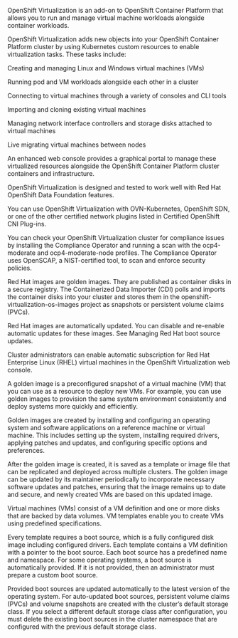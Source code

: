 OpenShift Virtualization is an add-on to OpenShift Container Platform that allows you to run and manage virtual machine workloads alongside container workloads.

OpenShift Virtualization adds new objects into your OpenShift Container Platform cluster by using Kubernetes custom resources to enable virtualization tasks. These tasks include:

Creating and managing Linux and Windows virtual machines (VMs)

Running pod and VM workloads alongside each other in a cluster

Connecting to virtual machines through a variety of consoles and CLI tools

Importing and cloning existing virtual machines

Managing network interface controllers and storage disks attached to virtual machines

Live migrating virtual machines between nodes

An enhanced web console provides a graphical portal to manage these virtualized resources alongside the OpenShift Container Platform cluster containers and infrastructure.

OpenShift Virtualization is designed and tested to work well with Red Hat OpenShift Data Foundation features.

You can use OpenShift Virtualization with OVN-Kubernetes, OpenShift SDN, or one of the other certified network plugins listed in Certified OpenShift CNI Plug-ins.

You can check your OpenShift Virtualization cluster for compliance issues by installing the Compliance Operator and running a scan with the ocp4-moderate and ocp4-moderate-node profiles. The Compliance Operator uses OpenSCAP, a NIST-certified tool, to scan and enforce security policies.

Red Hat images are golden images. They are published as container disks in a secure registry. The Containerized Data Importer (CDI) polls and imports the container disks into your cluster and stores them in the openshift-virtualization-os-images project as snapshots or persistent volume claims (PVCs).

Red Hat images are automatically updated. You can disable and re-enable automatic updates for these images. See Managing Red Hat boot source updates.

Cluster administrators can enable automatic subscription for Red Hat Enterprise Linux (RHEL) virtual machines in the OpenShift Virtualization web console.

A golden image is a preconfigured snapshot of a virtual machine (VM) that you can use as a resource to deploy new VMs. For example, you can use golden images to provision the same system environment consistently and deploy systems more quickly and efficiently.

Golden images are created by installing and configuring an operating system and software applications on a reference machine or virtual machine. This includes setting up the system, installing required drivers, applying patches and updates, and configuring specific options and preferences.

After the golden image is created, it is saved as a template or image file that can be replicated and deployed across multiple clusters. The golden image can be updated by its maintainer periodically to incorporate necessary software updates and patches, ensuring that the image remains up to date and secure, and newly created VMs are based on this updated image.

Virtual machines (VMs) consist of a VM definition and one or more disks that are backed by data volumes. VM templates enable you to create VMs using predefined specifications.

Every template requires a boot source, which is a fully configured disk image including configured drivers. Each template contains a VM definition with a pointer to the boot source. Each boot source has a predefined name and namespace. For some operating systems, a boot source is automatically provided. If it is not provided, then an administrator must prepare a custom boot source.

Provided boot sources are updated automatically to the latest version of the operating system. For auto-updated boot sources, persistent volume claims (PVCs) and volume snapshots are created with the cluster’s default storage class. If you select a different default storage class after configuration, you must delete the existing boot sources in the cluster namespace that are configured with the previous default storage class.



